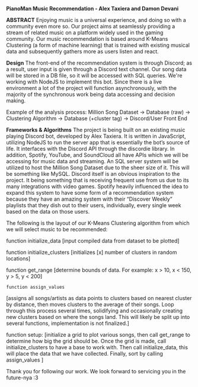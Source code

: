 **PianoMan Music Recommendation - Alex Taxiera and Damon Devani**

**ABSTRACT**
	Enjoying music is a universal experience, and doing so with a community even more so. Our project aims at seamlessly providing a stream of related music on a platform widely used in the gaming community. Our music recommendation is based around K-Means Clustering (a form of machine learning) that is trained with existing musical data and subsequently gathers more as users listen and react.

**Design** 
The front-end of the recommendation system is through Discord; as a result, user input is given through a Discord text channel. Our song data will be stored in a DB file, so it will be accessed with SQL queries. We're working with NodeJS to implement this bot. Since there is a live environment a lot of the project will function asynchronously, with the majority of the synchronous work being data accessing and decision making.

Example of the analysis process:
Million Song Dataset → Database (raw) → Clustering Algorithm → Database (+cluster tag) → Discord/User Front End

**Frameworks & Algorithms**
The project is being built on an existing music playing Discord bot, developed by Alex Taxiera. It is written in JavaScript, utilizing NodeJS to run the server app that is essentially the bot’s source of life. It interfaces with the Discord API through the discordie library. In addition, Spotify, YouTube, and SoundCloud all have APIs which we will be accessing for music data and streaming.
An SQL server system will be utilized to host the Million Song Dataset due to the sheer size of it. This will be something like MySQL. Discord itself is an obvious inspiration to the project. It being something that is receiving frequent use from us due to its many integrations with video games. Spotify heavily influenced the idea to expand this system to have some form of a recommendation system because they have an amazing system with their “Discover Weekly” playlists that they dish out to their users, individually, every single week based on the data on those users. 

The following is the layout of our K-Means Clustering algorithm from which we will select music to be recommended:

 function initialize_data
		[input compiled data from dataset to be plotted]
    
 function initialize_clusters
		[initializes [x] number of clusters in random locations]
    
  function get_range
		[determine bounds of data. For example: x > 10, x < 150, y > 5, y < 200]
    
	function assign_values
[assigns all songs/artists as data points to clusters based on nearest cluster by distance, then moves clusters to the average of their songs. Loop through this process several times, solidifying and occasionally creating new clusters based on where the songs land. This will likely be split up into several functions, implementation is not finalized.]
 
 function setup:
		[initialize a grid to plot various songs, then call get_range to determine how big the grid should be. Once the grid is made, call initialize_clusters to have a base to work with. Then call initialize_data, this will place the data that we have collected. Finally, sort by calling assign_values ] 
    
    
Thank you for following our work. We look forward to servicing you in the future-nya :3
